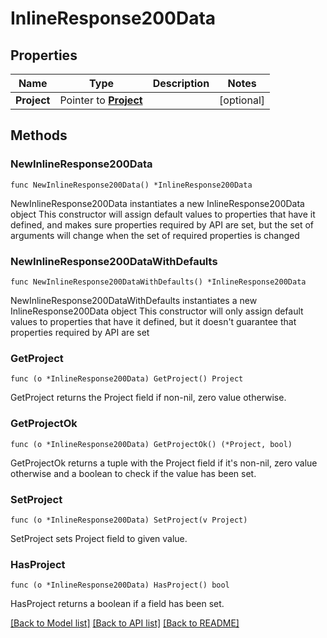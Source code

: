# InlineResponse200Data

## Properties

Name | Type | Description | Notes
------------ | ------------- | ------------- | -------------
**Project** | Pointer to [**Project**](Project.md) |  | [optional] 

## Methods

### NewInlineResponse200Data

`func NewInlineResponse200Data() *InlineResponse200Data`

NewInlineResponse200Data instantiates a new InlineResponse200Data object
This constructor will assign default values to properties that have it defined,
and makes sure properties required by API are set, but the set of arguments
will change when the set of required properties is changed

### NewInlineResponse200DataWithDefaults

`func NewInlineResponse200DataWithDefaults() *InlineResponse200Data`

NewInlineResponse200DataWithDefaults instantiates a new InlineResponse200Data object
This constructor will only assign default values to properties that have it defined,
but it doesn't guarantee that properties required by API are set

### GetProject

`func (o *InlineResponse200Data) GetProject() Project`

GetProject returns the Project field if non-nil, zero value otherwise.

### GetProjectOk

`func (o *InlineResponse200Data) GetProjectOk() (*Project, bool)`

GetProjectOk returns a tuple with the Project field if it's non-nil, zero value otherwise
and a boolean to check if the value has been set.

### SetProject

`func (o *InlineResponse200Data) SetProject(v Project)`

SetProject sets Project field to given value.

### HasProject

`func (o *InlineResponse200Data) HasProject() bool`

HasProject returns a boolean if a field has been set.


[[Back to Model list]](../README.md#documentation-for-models) [[Back to API list]](../README.md#documentation-for-api-endpoints) [[Back to README]](../README.md)


